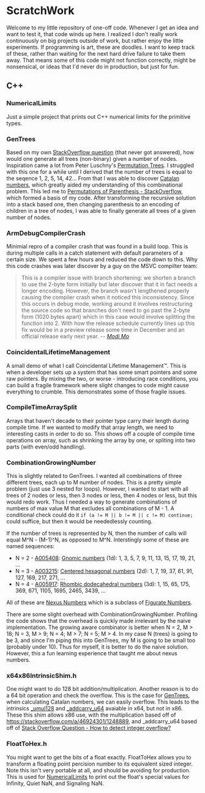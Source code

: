 # ScratchWork

Welcome to my little repository of one-off code. Whenever I get an idea and want to test it, that code winds up here. I realized I don't really work continuously on big projects outside of work, but rather enjoy the little experiments. If programming is art, these are doodles. I want to keep track of these, rather than waiting for the next hard drive failure to take them away. That means some of this code might not function correctly, might be nonsensical, or ideas that I'd never do in production, but just for fun.

## C++

### NumericalLimits

Just a simple project that prints out C++ numerical limits for the primitive types.

### GenTrees

Based on my own [StackOverflow question](https://stackoverflow.com/q/50261225/1248889) (that never got answered), how would one generate all trees (non-binary) given a number of nodes. Inspiration came a lot from  Peter Luschny's [Permutation Trees](http://www.luschny.de/math/factorial/combi/PermutationTrees.html). I struggled with this one for a while until I derived that the number of trees is equal to the seqence 1, 2, 5, 14, 42... From that I was able to discover [Catalan numbers](https://en.wikipedia.org/wiki/Catalan_number), which greatly aided my understanding of this combinational problem. This led me to [Permutations of Parenthesis - StackOverflow](https://stackoverflow.com/a/3172190/1248889), which formed a basis of my code. After transforming the recursive solution into a stack based one, then changing parenthesis to an encoding of children in a tree of nodes, I was able to finally generate all trees of a given number of nodes.

### ArmDebugCompilerCrash

Minimial repro of a compiler crash that was found in a build loop. This is during multiple calls in a catch statement with default parameters of a certain size. We spent a few hours and reduced the code down to this. Why this code crashes was later discover by a guy on the MSVC compilter team:

> This is a compiler issue with branch shortening: we shorten a branch to use the 2-byte form initially but later discover that it in fact needs a longer encoding. However, the branch wasn't lengthened properly causing the compiler crash when it noticed this inconsistency.
> Since this occurs in debug mode, working around it involves restructuring the source code so that branches don't need to go past the 2-byte form (1020 bytes apart) which in this case would involve splitting the function into 2. With how the release schedule currently lines up this fix would be in a preview release some time in December and an official release early next year.
-- <cite>[Modi Mo](https://developercommunity.visualstudio.com/solutions/291627/view.html)</cite>

### CoincidentalLifetimeManagement

A small demo of what I call Coincidental Lifetime Management&trade;. This is when a developer sets up a system that has some smart pointers and some raw pointers. By mixing the two, or worse - introducing race conditions, you can build a fragile framework where slight changes to code might cause everything to crumble. This demonstrates some of those fragile issues.

### CompileTimeArraySplit

Arrays that haven't decade to their pointer type carry their length during compile time. If we wanted to modify that array length, we need to interesting casts in order to do so. This shows off a couple of compile time operations on array, such as shrinking the array by one, or spliting into two parts (with even/odd handling).

### CombinationGrowingNumber

This is slightly related to GenTrees. I wanted all combinations of three different trees, each up to M number of nodes. This is a pretty simple problem (just use 3 nested for loops). However, I wanted to start with all trees of 2 nodes or less, then 3 nodes or less, then 4 nodes or less, but this would redo work. Thus I needed a way to generate combinations of numbers of max value M that excludes all combinations of M - 1. A conditional check could do it `if (a != M || b != M || c != M) continue;` could suffice, but then it would be neededlessly counting.

If the number of trees is represented by N, then the number of calls will equal M^N - (M-1)^N, as opposed to M^N. Interstingly some of these are named sequences:

* N = 2 - [A005408](https://oeis.org/A005408): [Gnomic numbers](http://mathworld.wolfram.com/GnomonicNumber.html) (1d): 1, 3, 5, 7, 9, 11, 13, 15, 17, 19, 21, ...
* N = 3 - [A003215](https://oeis.org/A003215): [Centered hexagonal numbers](http://mathworld.wolfram.com/HexNumber.html) (2d): 1, 7, 19, 37, 61, 91, 127, 169, 217, 271, ...
* N = 4 - [A005917](https://oeis.org/A005917): [Rhombic dodecahedral numbers](http://mathworld.wolfram.com/RhombicDodecahedralNumber.html) (3d): 1, 15, 65, 175, 369, 671, 1105, 1695, 2465, 3439, ...

All of these are [Nexus Numbers](http://mathworld.wolfram.com/NexusNumber.html) which is a subclass of [Figurate Numbers](http://mathworld.wolfram.com/FigurateNumber.html).

There are some slight overhead with CombinationGrowingNumber. Profiling the code shows that the overhead is quickly made irrelevant by the naive implementation. The growing aware combinator is better when N = 2, M > 18; N = 3, M > 9; N = 4; M > 7; N = 5; M > 4. In my case N (trees) is going to be 3, and since I'm piping this into GenTrees, my M is going to be small too (probably under 10). Thus for myself, it is better to do the naive solution. However, this a fun learning experience that taught me about nexus numbers.

### x64x86IntrinsicShim.h

One might want to do 128 bit addition/multiplication. Another reason is to do a 64 bit operation and check the overflow. This is the case for [GenTrees](#gentrees), when calculating Catalan numbers, we can easily overflow. This leads to the intrinsics [_umul128](https://msdn.microsoft.com/en-us/library/3dayytw9.aspx) and [_addcarry_u64](https://software.intel.com/en-us/node/523867) avaiable in x64, but not in x86. These this shim allows x86 use, with the multiplication based off of https://stackoverflow.com/a/46924301/1248889, and _addcarry_u64 based off of [Stack Overflow Question - How to detect integer overflow?](https://stackoverflow.com/questions/199333/how-to-detect-integer-overflow)

### FloatToHex.h

You might want to get the bits of a float exactly. FloatToHex allows you to transform a floating point percision number to its equivalent sized integer. Note this isn't very portable at all, and should be avoiding for production. This is used for [NumericalLimits](numericallimits) to print out the float's special values for Infinity, Quiet NaN, and Signaling NaN.
